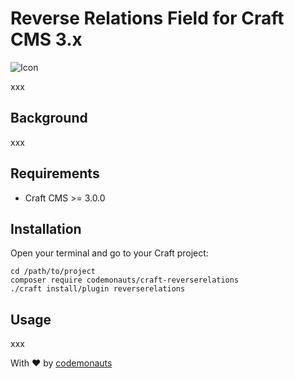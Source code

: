 # Reverse Relations Field for Craft CMS 3.x

![Icon](resources/reverse.png)

xxx

## Background

xxx

## Requirements

 * Craft CMS >= 3.0.0

## Installation

Open your terminal and go to your Craft project:

``` shell
cd /path/to/project
composer require codemonauts/craft-reverserelations
./craft install/plugin reverserelations
```

## Usage

xxx

With ❤ by [codemonauts](https://codemonauts.com)
